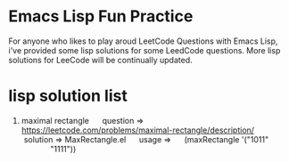 # Emacs Lisp Fun Practice
For anyone who likes to play aroud LeetCode Questions with Emacs Lisp,
i've provided some lisp solutions for some LeedCode questions.
More lisp solutions for LeeCode will be continually updated.

# lisp solution list
1. maximal rectangle  
   question => https://leetcode.com/problems/maximal-rectangle/description/  
   solution => MaxRectangle.el  
   usage =>  
   (maxRectangle '("1011"  
                   "1111"))  

